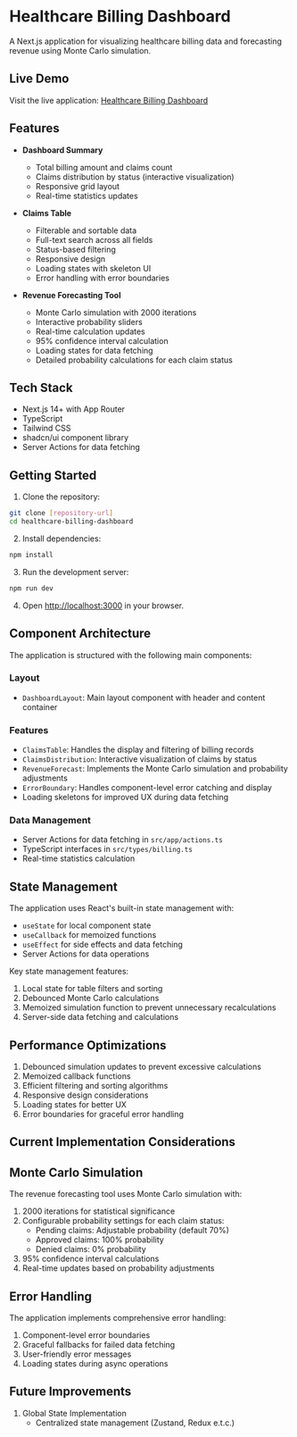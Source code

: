 # Healthcare Billing Dashboard

A Next.js application for visualizing healthcare billing data and forecasting revenue using Monte Carlo simulation.

## Live Demo

Visit the live application: [Healthcare Billing Dashboard](https://healthcare-billing-dashboard-harkindey1s-projects.vercel.app/)

## Features

- **Dashboard Summary**
  - Total billing amount and claims count
  - Claims distribution by status (interactive visualization)
  - Responsive grid layout
  - Real-time statistics updates

- **Claims Table**
  - Filterable and sortable data
  - Full-text search across all fields
  - Status-based filtering
  - Responsive design
  - Loading states with skeleton UI
  - Error handling with error boundaries

- **Revenue Forecasting Tool**
  - Monte Carlo simulation with 2000 iterations
  - Interactive probability sliders
  - Real-time calculation updates
  - 95% confidence interval calculation
  - Loading states for data fetching
  - Detailed probability calculations for each claim status

## Tech Stack

- Next.js 14+ with App Router
- TypeScript
- Tailwind CSS
- shadcn/ui component library
- Server Actions for data fetching

## Getting Started

1. Clone the repository:
```bash
git clone [repository-url]
cd healthcare-billing-dashboard
```

2. Install dependencies:
```bash
npm install
```

3. Run the development server:
```bash
npm run dev
```

4. Open [http://localhost:3000](http://localhost:3000) in your browser.

## Component Architecture

The application is structured with the following main components:

### Layout
- `DashboardLayout`: Main layout component with header and content container

### Features
- `ClaimsTable`: Handles the display and filtering of billing records
- `ClaimsDistribution`: Interactive visualization of claims by status
- `RevenueForecast`: Implements the Monte Carlo simulation and probability adjustments
- `ErrorBoundary`: Handles component-level error catching and display
- Loading skeletons for improved UX during data fetching

### Data Management
- Server Actions for data fetching in `src/app/actions.ts`
- TypeScript interfaces in `src/types/billing.ts`
- Real-time statistics calculation

## State Management

The application uses React's built-in state management with:
- `useState` for local component state
- `useCallback` for memoized functions
- `useEffect` for side effects and data fetching
- Server Actions for data operations

Key state management features:
1. Local state for table filters and sorting
2. Debounced Monte Carlo calculations
3. Memoized simulation function to prevent unnecessary recalculations
4. Server-side data fetching and calculations

## Performance Optimizations

1. Debounced simulation updates to prevent excessive calculations
2. Memoized callback functions
3. Efficient filtering and sorting algorithms
4. Responsive design considerations
5. Loading states for better UX
6. Error boundaries for graceful error handling

## Current Implementation Considerations

## Monte Carlo Simulation

The revenue forecasting tool uses Monte Carlo simulation with:
1. 2000 iterations for statistical significance
2. Configurable probability settings for each claim status:
   - Pending claims: Adjustable probability (default 70%)
   - Approved claims: 100% probability
   - Denied claims: 0% probability
3. 95% confidence interval calculations
4. Real-time updates based on probability adjustments

## Error Handling

The application implements comprehensive error handling:
1. Component-level error boundaries
2. Graceful fallbacks for failed data fetching
3. User-friendly error messages
4. Loading states during async operations

## Future Improvements

1. Global State Implementation
   - Centralized state management (Zustand, Redux e.t.c.)

